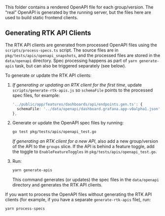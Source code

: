 This folder contains a rendered OpenAPI file for each group/version. The “real” OpenAPI is generated by the running server, but the files here are used to build static frontend clients.

## Generating RTK API Clients

The RTK API clients are generated from processed OpenAPI files using the `scripts/process-specs.ts` script. The source files are in `pkg/tests/apis/openapi_snapshots`, and the processed files are stored in the `data/openapi` directory. Spec processing happens as part of `yarn generate-apis` task, but can also be triggered separately (see below).

To generate or update the RTK API clients:

1. *If generating or updating an RTK client for the first time*, update `scripts/generate-rtk-apis.js` so `schemaFile` points to the processed spec files, for example:
   
   ``` typescript
   '../public/app/features/dashboards/api/endpoints.gen.ts': {
     schemaFile: '../data/openapi/dashboard.grafana.app-v0alpha1.json',
   },
   ```

2. Generate or update the OpenAPI spec files by running:
   
   ``` bash
   go test pkg/tests/apis/openapi_test.go
   ```
   
   *If generating an RTK client for a new API*, also add a new group/version of the API to the `groups` slice. If the API is behind a feature toggle, add the toggle to `EnableFeatureToggles` in `pkg/tests/apis/openapi_test.go`.

3. Run:
   
   ``` bash
   yarn generate-apis
   ```
   
   This command generates (or updates) the spec files in the `data/openapi` directory and generates the RTK API clients.

If you want to process the OpenAPI files without generating the RTK API clients (for example, if you have a separate `generate-rtk-apis` file), run:

``` bash
yarn process-specs
```
